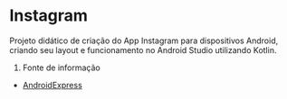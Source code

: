 # Instagram
Projeto didático de criação do App Instagram para dispositivos Android, criando seu layout e funcionamento no Android Studio utilizando Kotlin.
1. Fonte de informação
  - [AndroidExpress](https://androidexpress.club.hotmart.com/index)
